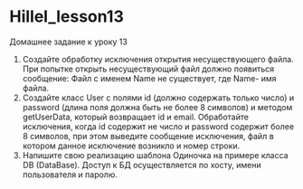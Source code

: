 # Hillel_lesson13
Домашнее задание к уроку 13

1. Создайте обработку исключения открытия несуществующего файла. При попытке открыть несуществующий файл должно появиться сообщение: Файл с именем Name не существует, где Name- имя файла.
2. Создайте класс User с полями id (должно содержать только число) и password (длина поля должна быть не более 8 символов) и методом getUserData, который возвращает id и email. Обработайте исключения, когда id содержит не число и password содержит более 8 символов, при этом выведите сообщение исключения, файл в котором данное исключение возникло и номер строки.
3. Напишите свою реализацию шаблона Одиночка на примере класса DB (DataBase). Доступ к БД осуществляется по хосту, имени пользователя и паролю.
